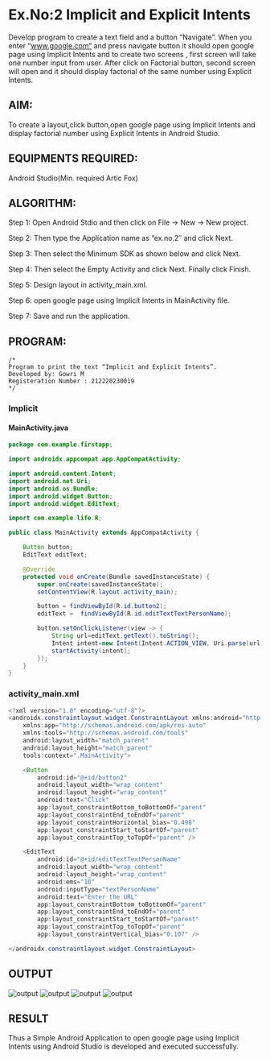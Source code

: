 # Ex.No:2 Implicit and Explicit Intents

Develop program to create a text field and a button “Navigate”. When you enter “www.google.com” and press navigate button it should open google page using Implicit Intents and to create two screens , first screen will take one number input from user. After click on Factorial button, second screen will open and it should display factorial of the same number using Explicit Intents.


## AIM:

To create a layout,click button,open google page using Implicit Intents and display factorial number using Explicit Intents in Android Studio.

## EQUIPMENTS REQUIRED:

Android Studio(Min. required Artic Fox)

## ALGORITHM:

Step 1: Open Android Stdio and then click on File -> New -> New project.

Step 2: Then type the Application name as “ex.no.2″ and click Next. 

Step 3: Then select the Minimum SDK as shown below and click Next.

Step 4: Then select the Empty Activity and click Next. Finally click Finish.

Step 5: Design layout in activity_main.xml.

Step 6: open google page using Implicit Intents in MainActivity file.

Step 7: Save and run the application.

## PROGRAM:
```
/*
Program to print the text “Implicit and Explicit Intents”.
Developed by: Gowri M
Registeration Number : 212220230019
*/
```
### Implicit
#### MainActivity.java
```java
package com.example.firstapp;

import androidx.appcompat.app.AppCompatActivity;

import android.content.Intent;
import android.net.Uri;
import android.os.Bundle;
import android.widget.Button;
import android.widget.EditText;

import com.example.life.R;

public class MainActivity extends AppCompatActivity {

    Button button;
    EditText editText;

    @Override
    protected void onCreate(Bundle savedInstanceState) {
        super.onCreate(savedInstanceState);
        setContentView(R.layout.activity_main);

        button = findViewById(R.id.button2);
        editText =  findViewById(R.id.editTextTextPersonName);

        button.setOnClickListener(view -> {
            String url=editText.getText().toString();
            Intent intent=new Intent(Intent.ACTION_VIEW, Uri.parse(url));
            startActivity(intent);
        });
    }
}
```

### activity_main.xml
```java
<?xml version="1.0" encoding="utf-8"?>
<androidx.constraintlayout.widget.ConstraintLayout xmlns:android="http://schemas.android.com/apk/res/android"
    xmlns:app="http://schemas.android.com/apk/res-auto"
    xmlns:tools="http://schemas.android.com/tools"
    android:layout_width="match_parent"
    android:layout_height="match_parent"
    tools:context=".MainActivity">

    <Button
        android:id="@+id/button2"
        android:layout_width="wrap_content"
        android:layout_height="wrap_content"
        android:text="Click"
        app:layout_constraintBottom_toBottomOf="parent"
        app:layout_constraintEnd_toEndOf="parent"
        app:layout_constraintHorizontal_bias="0.498"
        app:layout_constraintStart_toStartOf="parent"
        app:layout_constraintTop_toTopOf="parent" />

    <EditText
        android:id="@+id/editTextTextPersonName"
        android:layout_width="wrap_content"
        android:layout_height="wrap_content"
        android:ems="10"
        android:inputType="textPersonName"
        android:text="Enter the URL"
        app:layout_constraintBottom_toBottomOf="parent"
        app:layout_constraintEnd_toEndOf="parent"
        app:layout_constraintStart_toStartOf="parent"
        app:layout_constraintTop_toTopOf="parent"
        app:layout_constraintVertical_bias="0.107" />

</androidx.constraintlayout.widget.ConstraintLayout>
```

## OUTPUT
![output](./static/img/o1e2.jpeg)
![output](./static/img/o2e2.jpeg)
![output](./static/img/o3e2.png)
![output](./static/img/o4e2.png)


## RESULT
Thus a Simple Android Application to open google page using Implicit Intents using Android Studio is developed and executed successfully.
